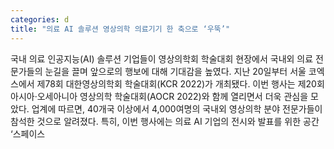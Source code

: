 ```yaml
---
categories: d
title: "의료 AI 솔루션 영상의학 의료기기 한 축으로 ‘우뚝’"
---
```

국내 의료 인공지능(AI) 솔루션 기업들이 영상의학회 학술대회 현장에서 국내외 의료 전문가들의 눈길을 끌며 앞으로의 행보에 대해 기대감을 높였다. 지난 20일부터 서울 코엑스에서 제78회 대한영상의학회 학술대회(KCR 2022)가 개최됐다. 이번 행사는 제20회 아시아‧오세아니아 영상의학 학술대회(AOCR 2022)와 함께 열리면서 더욱 관심을 모았다. 업계에 따르면, 40개국 이상에서 4,000여명의 국내외 영상의학 분야 전문가들이 참석한 것으로 알려졌다. 특히, 이번 행사에는 의료 AI 기업의 전시와 발표를 위한 공간 ‘스페이스